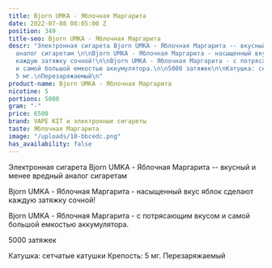 ```yaml
---
title: Bjorn UMKA - Яблочная Маргарита
date: 2022-07-08 08:05:00 Z
position: 349
title-seo: Bjorn UMKA - Яблочная Маргарита
descr: "Электронная сигарета Bjorn UMKA - Яблочная Маргарита -- вкусный и менее вредный
  аналог сигаретам \n\nBjorn UMKA - Яблочная Маргарита - насыщенный вкус яблок сделают
  каждую затяжку сочной!\n\nBjorn UMKA - Яблочная Маргарита - с потрясающим вкусом
  и самой большой емкостью аккумулятора.\n\n5000 затяжек\n\nКатушка: сетчатые катушки\nКрепость:
  5 мг.\nПерезаряжаемый\n"
product-name: Bjorn UMKA - Яблочная Маргарита
nicotine: 5
portions: 5000
gram: "-"
price: 6500
brand: VAPE KIT и электронные сигареты
taste: Яблочная Маргарита
image: "/uploads/10-bbcedc.png"
has_availability: false
---
```


Электронная сигарета Bjorn UMKA - Яблочная Маргарита -- вкусный и менее вредный аналог сигаретам 

Bjorn UMKA - Яблочная Маргарита - насыщенный вкус яблок сделают каждую затяжку сочной!

Bjorn UMKA - Яблочная Маргарита - с потрясающим вкусом и самой большой емкостью аккумулятора.

5000 затяжек

Катушка: сетчатые катушки
Крепость: 5 мг.
Перезаряжаемый
